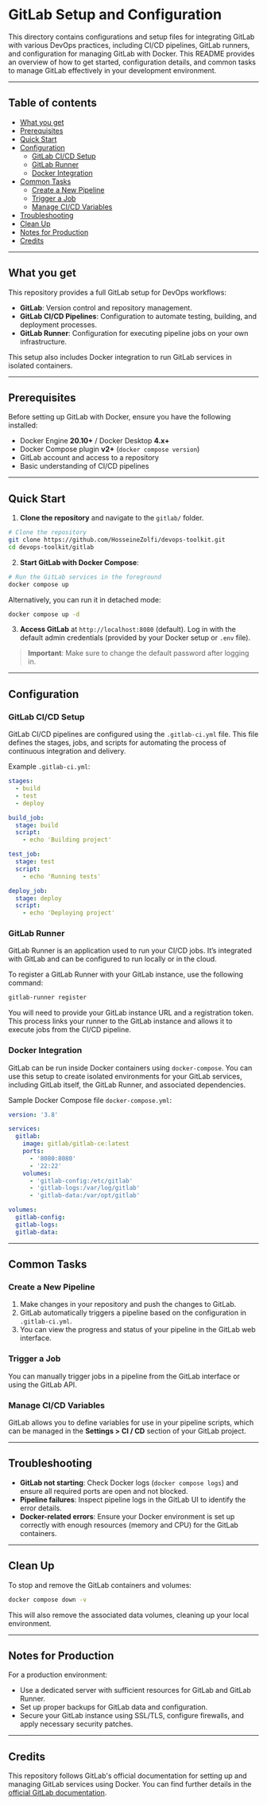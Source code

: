 
# GitLab Setup and Configuration

This directory contains configurations and setup files for integrating GitLab with various DevOps practices, including CI/CD pipelines, GitLab runners, and configuration for managing GitLab with Docker. This README provides an overview of how to get started, configuration details, and common tasks to manage GitLab effectively in your development environment.

---

## Table of contents
- [What you get](#what-you-get)
- [Prerequisites](#prerequisites)
- [Quick Start](#quick-start)
- [Configuration](#configuration)
  - [GitLab CI/CD Setup](#gitlab-cicd-setup)
  - [GitLab Runner](#gitlab-runner)
  - [Docker Integration](#docker-integration)
- [Common Tasks](#common-tasks)
  - [Create a New Pipeline](#create-a-new-pipeline)
  - [Trigger a Job](#trigger-a-job)
  - [Manage CI/CD Variables](#manage-cicd-variables)
- [Troubleshooting](#troubleshooting)
- [Clean Up](#clean-up)
- [Notes for Production](#notes-for-production)
- [Credits](#credits)

---

## What you get

This repository provides a full GitLab setup for DevOps workflows:

- **GitLab**: Version control and repository management.
- **GitLab CI/CD Pipelines**: Configuration to automate testing, building, and deployment processes.
- **GitLab Runner**: Configuration for executing pipeline jobs on your own infrastructure.

This setup also includes Docker integration to run GitLab services in isolated containers.

---

## Prerequisites

Before setting up GitLab with Docker, ensure you have the following installed:

- Docker Engine **20.10+** / Docker Desktop **4.x+**
- Docker Compose plugin **v2+** (`docker compose version`)
- GitLab account and access to a repository
- Basic understanding of CI/CD pipelines

---

## Quick Start

1. **Clone the repository** and navigate to the `gitlab/` folder.

```bash
# Clone the repository
git clone https://github.com/HosseineZolfi/devops-toolkit.git
cd devops-toolkit/gitlab
```

2. **Start GitLab with Docker Compose**:

```bash
# Run the GitLab services in the foreground
docker compose up
```

Alternatively, you can run it in detached mode:

```bash
docker compose up -d
```

3. **Access GitLab** at `http://localhost:8080` (default). Log in with the default admin credentials (provided by your Docker setup or `.env` file).

> **Important**: Make sure to change the default password after logging in.

---

## Configuration

### GitLab CI/CD Setup

GitLab CI/CD pipelines are configured using the `.gitlab-ci.yml` file. This file defines the stages, jobs, and scripts for automating the process of continuous integration and delivery.

Example `.gitlab-ci.yml`:

```yaml
stages:
  - build
  - test
  - deploy

build_job:
  stage: build
  script:
    - echo 'Building project'

test_job:
  stage: test
  script:
    - echo 'Running tests'

deploy_job:
  stage: deploy
  script:
    - echo 'Deploying project'
```

### GitLab Runner

GitLab Runner is an application used to run your CI/CD jobs. It’s integrated with GitLab and can be configured to run locally or in the cloud.

To register a GitLab Runner with your GitLab instance, use the following command:

```bash
gitlab-runner register
```

You will need to provide your GitLab instance URL and a registration token. This process links your runner to the GitLab instance and allows it to execute jobs from the CI/CD pipeline.

### Docker Integration

GitLab can be run inside Docker containers using `docker-compose`. You can use this setup to create isolated environments for your GitLab services, including GitLab itself, the GitLab Runner, and associated dependencies.

Sample Docker Compose file `docker-compose.yml`:

```yaml
version: '3.8'

services:
  gitlab:
    image: gitlab/gitlab-ce:latest
    ports:
      - '8080:8080'
      - '22:22'
    volumes:
      - 'gitlab-config:/etc/gitlab'
      - 'gitlab-logs:/var/log/gitlab'
      - 'gitlab-data:/var/opt/gitlab'

volumes:
  gitlab-config:
  gitlab-logs:
  gitlab-data:
```

---

## Common Tasks

### Create a New Pipeline

1. Make changes in your repository and push the changes to GitLab.
2. GitLab automatically triggers a pipeline based on the configuration in `.gitlab-ci.yml`.
3. You can view the progress and status of your pipeline in the GitLab web interface.

### Trigger a Job

You can manually trigger jobs in a pipeline from the GitLab interface or using the GitLab API.

### Manage CI/CD Variables

GitLab allows you to define variables for use in your pipeline scripts, which can be managed in the **Settings > CI / CD** section of your GitLab project.

---

## Troubleshooting

- **GitLab not starting**: Check Docker logs (`docker compose logs`) and ensure all required ports are open and not blocked.
- **Pipeline failures**: Inspect pipeline logs in the GitLab UI to identify the error details.
- **Docker-related errors**: Ensure your Docker environment is set up correctly with enough resources (memory and CPU) for the GitLab containers.

---

## Clean Up

To stop and remove the GitLab containers and volumes:

```bash
docker compose down -v
```

This will also remove the associated data volumes, cleaning up your local environment.

---

## Notes for Production

For a production environment:

- Use a dedicated server with sufficient resources for GitLab and GitLab Runner.
- Set up proper backups for GitLab data and configuration.
- Secure your GitLab instance using SSL/TLS, configure firewalls, and apply necessary security patches.

---

## Credits

This repository follows GitLab's official documentation for setting up and managing GitLab services using Docker. You can find further details in the [official GitLab documentation](https://docs.gitlab.com/).
